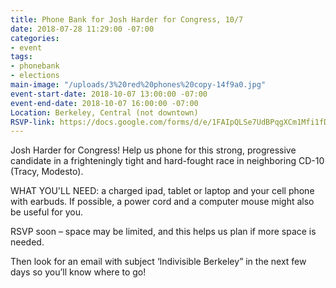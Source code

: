 ```yaml
---
title: Phone Bank for Josh Harder for Congress, 10/7
date: 2018-07-28 11:29:00 -07:00
categories:
- event
tags:
- phonebank
- elections
main-image: "/uploads/3%20red%20phones%20copy-14f9a0.jpg"
event-start-date: 2018-10-07 13:00:00 -07:00
event-end-date: 2018-10-07 16:00:00 -07:00
Location: Berkeley, Central (not downtown)
RSVP-link: https://docs.google.com/forms/d/e/1FAIpQLSe7UdBPqgXCm1Mfi1fD4XfWFuj3ewCXR-CCi3Gxr9RQAVIybQ/viewform
---
```


Josh Harder for Congress! Help us phone for this strong, progressive candidate in a frighteningly tight and hard-fought race in neighboring CD-10 (Tracy, Modesto). 

WHAT YOU'LL NEED: a charged ipad, tablet or laptop and your cell phone with earbuds.  If possible, a power cord and a computer mouse might also be useful for you.

RSVP soon – space may be limited, and this helps us plan if more space is needed.

Then look for an email with subject ‘Indivisible Berkeley” in the next few days so you’ll know where to go!